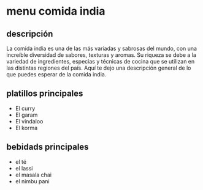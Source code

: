 # menu comida india

## descripción

La comida india es una de las más variadas y sabrosas del mundo, con una increíble diversidad de sabores, texturas y aromas. Su riqueza se debe a la variedad de ingredientes, especias y técnicas de cocina que se utilizan en las distintas regiones del país. Aquí te dejo una descripción general de lo que puedes esperar de la comida india.

## platillos principales

- El curry 
- El garam
- El vindaloo 
- El korma

## bebidads principales

- el té
- el lassi
- el masala chai
- el nimbu pani

